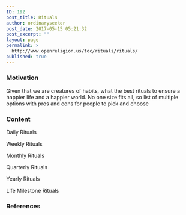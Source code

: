 ```yaml
---
ID: 192
post_title: Rituals
author: ordinaryseeker
post_date: 2017-05-15 05:21:32
post_excerpt: ""
layout: page
permalink: >
  http://www.openreligion.us/toc/rituals/rituals/
published: true
---
```

<h3>Motivation</h3>
Given that we are creatures of habits, what the best rituals to ensure a happier life and a happier world. No one size fits all, so list of multiple options with pros and cons for people to pick and choose
<h3>Content</h3>
Daily Rituals

Weekly Rituals

Monthly Rituals

Quarterly Rituals

Yearly Rituals

Life Milestone Rituals
<h3>References</h3>